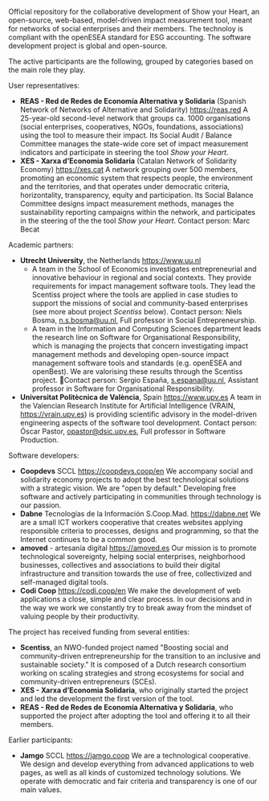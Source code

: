 Official repository for the collaborative development of Show your Heart, an open-source, web-based, model-driven impact measurement tool, meant for networks of social enterprises and their members. The technoloy is compliant with the openESEA standard for ESG accounting. The software development project is global and open-source. 

The active participants are the following, grouped by categories based on the main role they play.

User representatives:
- **REAS - Red de Redes de Economía Alternativa y Solidaria** (Spanish Network of Networks of Alternative and Solidarity) https://reas.red A 25-year-old second-level network that groups ca. 1000 organisations (social enterprises, cooperatives, NGOs, foundations, associations) using the tool to measure their impact. Its Social Audit / Balance Committee manages the state-wide core set of impact measurement indicators and participate in steering the tool _Show your Heart_.
- **XES - Xarxa d’Economia Solidaria** (Catalan Network of Solidarity Economy) https://xes.cat A network grouping over 500 members, promoting an economic system that respects people, the environment and the territories, and that operates under democratic criteria, horizontality, transparency, equity and participation. Its Social Balance Committee designs impact measurement methods, manages the sustainability reporting campaigns within the network, and participates in the steering of the the tool _Show your Heart_. Contact person: Marc Becat 

Academic partners:
- **Utrecht University**, the Netherlands https://www.uu.nl
  - A team in the School of Economics investigates entrepreneurial and innovative behaviour in regional and social contexts. They provide requirements for impact management software tools. They lead the Scentiss project where the tools are applied in case studies to support the missions of social and community-based enterprises (see more about project _Scentiss_ below). Contact person: Niels Bosma, n.s.bosma@uu.nl, Full professor in Social Entrepreneurship.
  - A team in the Information and Computing Sciences department leads the research line on Software for Organisational Responsibility, which is managing the projects that concern investigating impact management methods and developing open-source impact management software tools and standards (e.g. openESEA and openBest). We are valorising these results through the Scentiss project. Contact person: Sergio España, s.espana@uu.nl, Assistant professor in Software for Organisational Responsibility.
- **Universitat Politècnica de València**, Spain https://www.upv.es A team in the Valencian Research Institute for Artificial Intelligence (VRAIN, https://vrain.upv.es) is providing scientific advisory in the model-driven engineering aspects of the software tool development. Contact person: Óscar Pastor, opastor@dsic.upv.es, Full professor in Software Production.

Software developers:
- **Coopdevs** SCCL https://coopdevs.coop/en We accompany social and solidarity economy projects to adopt the best technological solutions with a strategic vision. We are "open by default." Developing free software and actively participating in communities through technology is our passion.
- **Dabne** Tecnologías de la Información S.Coop.Mad. https://dabne.net We are a small ICT workers cooperative that creates websites applying responsible criteria to processes, designs and programming, so that the Internet continues to be a common good.
- **amoved** - artesanía digital https://amoved.es Our mission is to promote technological sovereignty, helping social enterprises, neighborhood businesses, collectives and associations to build their digital infrastructure and transition towards the use of free, collectivized and self-managed digital tools.
- **Codi Coop** https://codi.coop/en We make the development of web applications a close, simple and clear process. In our decisions and in the way we work we constantly try to break away from the mindset of valuing people by their productivity.

The project has received funding from several entities:
- **Scentiss**, an NWO-funded project named "Boosting social and community-driven entrepreneurship for the transition to an inclusive and sustainable society." It is composed of a Dutch research consortium working on scaling strategies and strong ecosystems for social and community-driven entrepreneurs (SCEs).
- **XES - Xarxa d’Economia Solidaria**, who originally started the project and led the development the first version of the tool.
- **REAS - Red de Redes de Economía Alternativa y Solidaria**, who supported the project after adopting the tool and offering it to all their members.

Earlier participants:
- **Jamgo** SCCL https://jamgo.coop We are a technological cooperative. We design and develop everything from advanced applications to web pages, as well as all kinds of customized technology solutions. We operate with democratic and fair criteria and transparency is one of our main values.









